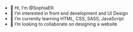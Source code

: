 - 👋 Hi, I’m @SophiaElli
- 👀 I’m interested in front end development and UI Design
- 🌱 I’m currently learning HTML, CSS, SASS, JavaScript
- 💞️ I’m looking to collaborate on designing a website

<!---
SophiaElli/SophiaElli is a ✨ special ✨ repository because its `README.md` (this file) appears on your GitHub profile.
You can click the Preview link to take a look at your changes.
--->
